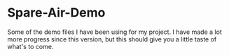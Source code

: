 # Spare-Air-Demo
Some of the demo files I have been using for my project.
I have made a lot more progress since this version, but this should give you a little taste of what's to come.

